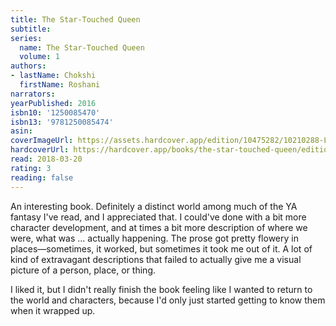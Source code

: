 ```yaml
---
title: The Star-Touched Queen
subtitle:
series:
  name: The Star-Touched Queen
  volume: 1
authors:
- lastName: Chokshi
  firstName: Roshani
narrators:
yearPublished: 2016
isbn10: '1250085470'
isbn13: '9781250085474'
asin:
coverImageUrl: https://assets.hardcover.app/edition/10475282/10210288-L.jpg
hardcoverUrl: https://hardcover.app/books/the-star-touched-queen/editions/10475282
read: 2018-03-20
rating: 3
reading: false
---
```

An interesting book. Definitely a distinct world among much of the YA fantasy I've read, and I appreciated that. I could've done with a bit more character development, and at times a bit more description of where we were, what was … actually happening. The prose got pretty flowery in places—sometimes, it worked, but sometimes it took me out of it. A lot of kind of extravagant descriptions that failed to actually give me a visual picture of a person, place, or thing.

I liked it, but I didn't really finish the book feeling like I wanted to return to the world and characters, because I'd only just started getting to know them when it wrapped up.
